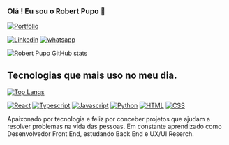 ### Olá ! Eu sou o Robert Pupo 👨

[![Portfólio](https://img.shields.io/website-up-down-green-red/http/monip.org.svg)](https://bit.ly/3I4Q6WR)

[![Linkedin](https://img.shields.io/badge/LinkedIn-0077B5?style=for-the-badge&logo=linkedin&logoColor=white)](https://www.linkedin.com/in/robertpupo/)
[![whatsapp](https://img.shields.io/badge/WhatsApp-25D366?style=for-the-badge&logo=whatsapp&logoColor=white)](https://contate.me/robertpupodev)

![Robert Pupo GitHub stats](https://github-readme-stats.vercel.app/api?username=zecart22&show_icons=true&theme=tokyonight)

## Tecnologias que mais uso no meu dia.

[![Top Langs](https://github-readme-stats.vercel.app/api/top-langs/?username=zecart22&theme=blue-green)](https://github.com/zecart22/github-readme-stats)

[![React](https://img.shields.io/badge/React-20232A?style=for-the-badge&logo=react&logoColor=61DAFB)]()
[![Typescript](https://img.shields.io/badge/TypeScript-007ACC?style=for-the-badge&logo=typescript&logoColor=white)]()
[![Javascript](https://img.shields.io/badge/JavaScript-F7DF1E?style=for-the-badge&logo=javascript&logoColor=black)]()
[![Python](https://img.shields.io/badge/Python-14354C?style=for-the-badge&logo=python&logoColor=white)]()
[![HTML](https://img.shields.io/badge/HTML5-E34F26?style=for-the-badge&logo=html5&logoColor=white)]()
[![CSS](https://img.shields.io/badge/CSS3-1572B6?style=for-the-badge&logo=css3&logoColor=white)]()

Apaixonado por tecnologia e feliz por conceber projetos que ajudam a resolver problemas na vida das pessoas. Em constante aprendizado como Desenvolvedor Front End, estudando Back End e UX/UI Reserch.

